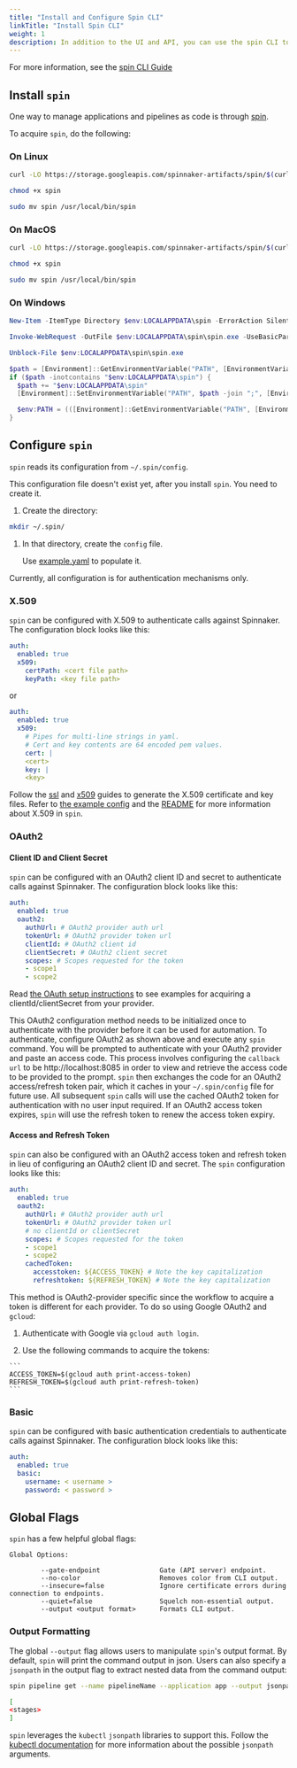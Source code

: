 ```yaml
---
title: "Install and Configure Spin CLI"
linkTitle: "Install Spin CLI"
weight: 1
description: In addition to the UI and API, you can use the spin CLI to manage applications and pipelines 
---
```


For more information, see the [spin CLI Guide](/docs/guides/spin/)

## Install `spin`

One way to manage applications and pipelines as code is through [spin](http://github.com/spinnaker/spin).

To acquire `spin`, do the following:

### On Linux

```bash
curl -LO https://storage.googleapis.com/spinnaker-artifacts/spin/$(curl -s https://storage.googleapis.com/spinnaker-artifacts/spin/latest)/linux/amd64/spin

chmod +x spin

sudo mv spin /usr/local/bin/spin
```

### On MacOS

```bash
curl -LO https://storage.googleapis.com/spinnaker-artifacts/spin/$(curl -s https://storage.googleapis.com/spinnaker-artifacts/spin/latest)/darwin/amd64/spin

chmod +x spin

sudo mv spin /usr/local/bin/spin
```

### On Windows

```powershell
New-Item -ItemType Directory $env:LOCALAPPDATA\spin -ErrorAction SilentlyContinue

Invoke-WebRequest -OutFile $env:LOCALAPPDATA\spin\spin.exe -UseBasicParsing "https://storage.googleapis.com/spinnaker-artifacts/spin/$([System.Text.Encoding]::ASCII.GetString((Invoke-WebRequest https://storage.googleapis.com/spinnaker-artifacts/spin/latest).Content))/windows/amd64/spin.exe"

Unblock-File $env:LOCALAPPDATA\spin\spin.exe

$path = [Environment]::GetEnvironmentVariable("PATH", [EnvironmentVariableTarget]::User) -split ";"
if ($path -inotcontains "$env:LOCALAPPDATA\spin") {
  $path += "$env:LOCALAPPDATA\spin"
  [Environment]::SetEnvironmentVariable("PATH", $path -join ";", [EnvironmentVariableTarget]::User)

  $env:PATH = (([Environment]::GetEnvironmentVariable("PATH", [EnvironmentVariableTarget]::Machine) -split ";") + $path) -join ";"
}
```

## Configure `spin`

`spin` reads its configuration from `~/.spin/config`. 

This configuration file doesn't exist yet, after you install `spin`. You need to create it.

1. Create the directory:
```bash
mkdir ~/.spin/
```

1. In that directory, create the `config` file. 

   Use [example.yaml](https://github.com/spinnaker/spin/blob/master/config/example.yaml) to populate it.

Currently, all configuration is for authentication mechanisms only.

### X.509

`spin` can be configured with X.509 to authenticate calls against Spinnaker. The configuration
block looks like this:

```yaml
auth:
  enabled: true
  x509:
    certPath: <cert file path>
    keyPath: <key file path>
```

or

```yaml
auth:
  enabled: true
  x509:
    # Pipes for multi-line strings in yaml.
    # Cert and key contents are 64 encoded pem values.
    cert: |
    <cert>
    key: |
    <key>
```

Follow the [ssl](https://www.spinnaker.io/setup/other_config/security/ssl/) and [x509](https://www.spinnaker.io/setup/other_config/security/authentication/x509/)
guides to generate the X.509 certificate and key files. Refer to [the example config](https://github.com/spinnaker/spin/blob/master/config/example.yaml)
and the [README](https://github.com/spinnaker/spin/blob/master/README.md) for more information about X.509 in `spin`.


### OAuth2

#### Client ID and Client Secret

`spin` can be configured with an OAuth2 client ID and secret to authenticate calls against Spinnaker. The configuration
block looks like this:

```yaml
auth:
  enabled: true
  oauth2:
    authUrl: # OAuth2 provider auth url
    tokenUrl: # OAuth2 provider token url
    clientId: # OAuth2 client id
    clientSecret: # OAuth2 client secret
    scopes: # Scopes requested for the token
    - scope1
    - scope2
```

Read [the OAuth setup instructions](https://www.spinnaker.io/setup/other_config/security/authentication/oauth/)
to see examples for acquiring a clientId/clientSecret from your provider.

This OAuth2 configuration method needs to be initialized once to authenticate with the provider before
it can be used for automation. To authenticate, configure OAuth2 as shown above and execute
any `spin` command. You will be prompted to authenticate with your OAuth2 provider
and paste an access code. This process involves configuring the `callback url` to be http://localhost:8085 in order to view and retrieve the access code to be provided to the prompt. `spin` then exchanges the code for an OAuth2 access/refresh token pair,
which it caches in your `~/.spin/config` file for future use. All subsequent `spin` calls will
use the cached OAuth2 token for authentication with no user input required. If an OAuth2
access token expires, `spin` will use the refresh token to renew the access token expiry.

#### Access and Refresh Token

`spin` can also be configured with an OAuth2 access token and refresh token in lieu of configuring
an OAuth2 client ID and secret. The `spin` configuration looks like this:

```yaml
auth:
  enabled: true
  oauth2:
    authUrl: # OAuth2 provider auth url
    tokenUrl: # OAuth2 provider token url
    # no clientId or clientSecret
    scopes: # Scopes requested for the token
    - scope1
    - scope2
    cachedToken:
      accesstoken: ${ACCESS_TOKEN} # Note the key capitalization
      refreshtoken: ${REFRESH_TOKEN} # Note the key capitalization
```

This method is OAuth2-provider specific since the workflow to acquire
a token is different for each provider. To do so using Google OAuth2 and `gcloud`:

  1. Authenticate with Google via `gcloud auth login`.

  2. Use the following commands to acquire the tokens:

    ```
    ACCESS_TOKEN=$(gcloud auth print-access-token)
    REFRESH_TOKEN=$(gcloud auth print-refresh-token)
    ```

### Basic

`spin` can be configured with basic authentication credentials to authenticate calls against Spinnaker. The configuration
block looks like this:

```yaml
auth:
  enabled: true
  basic:
    username: < username >
    password: < password >
```

## Global Flags

`spin` has a few helpful global flags:

```
Global Options:

        --gate-endpoint               Gate (API server) endpoint.
        --no-color                    Removes color from CLI output.
        --insecure=false              Ignore certificate errors during connection to endpoints.
        --quiet=false                 Squelch non-essential output.
        --output <output format>      Formats CLI output.

```

### Output Formatting

The global `--output` flag allows users to manipulate `spin`'s output format.
By default, `spin` will print the command output in json. Users can also specify
a `jsonpath` in the output flag to extract nested data from the command output:

```bash
spin pipeline get --name pipelineName --application app --output jsonpath="{.stages}"

[
<stages>
]
```

`spin` leverages the `kubectl` `jsonpath` libraries to support this. Follow the [kubectl documentation](https://kubernetes.io/docs/reference/kubectl/jsonpath/)
for more information about the possible `jsonpath` arguments.
